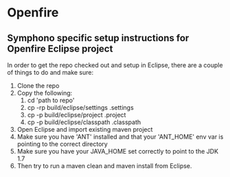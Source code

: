 Openfire
========

Symphono specific setup instructions for Openfire Eclipse project
-----------------------------------------------------------------

In order to get the repo checked out and setup in Eclipse, there are a couple of things to do and make sure:

1. Clone the repo
2. Copy the following:
    1. cd 'path to repo'
    2. cp -rp build/eclipse/settings .settings
    3. cp -p build/eclipse/project .project
    4. cp -p build/eclipse/classpath .classpath
3. Open Eclipse and import existing maven project
4. Make sure you have 'ANT' installed and that your 'ANT_HOME' env var is pointing to the correct directory
5. Make sure you have your JAVA_HOME set correctly to point to the JDK 1.7
6. Then try to run a maven clean and maven install from Eclipse.
